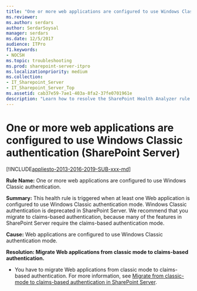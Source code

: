 ```yaml
---
title: "One or more web applications are configured to use Windows Classic authentication (SharePoint Server)"
ms.reviewer: 
ms.author: serdars
author: SerdarSoysal
manager: serdars
ms.date: 12/5/2017
audience: ITPro
f1.keywords:
- NOCSH
ms.topic: troubleshooting
ms.prod: sharepoint-server-itpro
ms.localizationpriority: medium
ms.collection:
- IT_Sharepoint_Server
- IT_Sharepoint_Server_Top
ms.assetid: cab37e59-7ae1-403a-8fa2-37fe0701961e
description: "Learn how to resolve the SharePoint Health Analyzer rule: One or more web applications are configured to use Windows Classic authentication, for SharePoint Server."
---
```


# One or more web applications are configured to use Windows Classic authentication (SharePoint Server)

[!INCLUDE[appliesto-2013-2016-2019-SUB-xxx-md](../includes/appliesto-2013-2016-2019-SUB-xxx-md.md)]
  
 **Rule Name:** One or more web applications are configured to use Windows Classic authentication. 
  
 **Summary:** This health rule is triggered when at least one Web application is configured to use Windows Classic authentication mode. Windows Classic authentication is deprecated in SharePoint Server. We recommend that you migrate to claims-based authentication, because many of the features in SharePoint Server require the claims-based authentication mode. 
  
 **Cause:** Web applications are configured to use Windows Classic authentication mode. 
  
 **Resolution: Migrate Web applications from classic mode to claims-based authentication.**
  
- You have to migrate Web applications from classic mode to claims-based authentication. For more information, see [Migrate from classic-mode to claims-based authentication in SharePoint Server](/previous-versions/office/sharepoint-server-2010/gg251985(v=office.14)).
    

